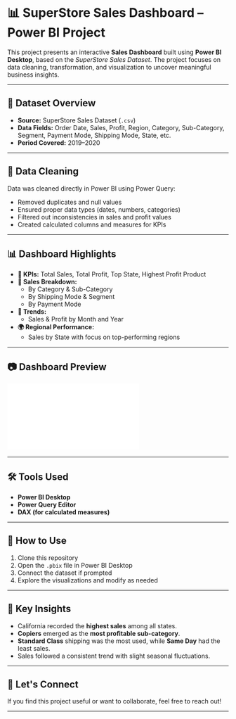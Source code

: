 # 📊 SuperStore Sales Dashboard – Power BI Project

This project presents an interactive **Sales Dashboard** built using **Power BI Desktop**, based on the *SuperStore Sales Dataset*. The project focuses on data cleaning, transformation, and visualization to uncover meaningful business insights.

---

## 📁 Dataset Overview

- **Source:** SuperStore Sales Dataset (`.csv`)
- **Data Fields:** Order Date, Sales, Profit, Region, Category, Sub-Category, Segment, Payment Mode, Shipping Mode, State, etc.
- **Period Covered:** 2019–2020

---

## 🧹 Data Cleaning

Data was cleaned directly in Power BI using Power Query:
- Removed duplicates and null values
- Ensured proper data types (dates, numbers, categories)
- Filtered out inconsistencies in sales and profit values
- Created calculated columns and measures for KPIs

---

## 📊 Dashboard Highlights

- **🔢 KPIs:** Total Sales, Total Profit, Top State, Highest Profit Product
- **📂 Sales Breakdown:**
  - By Category & Sub-Category
  - By Shipping Mode & Segment
  - By Payment Mode
- **📆 Trends:**
  - Sales & Profit by Month and Year
- **🌍 Regional Performance:**
  - Sales by State with focus on top-performing regions

---

## 📷 Dashboard Preview

![Dashboard Preview](./Superstoresales%20dashboard.pdf)

---

## 🛠 Tools Used

- **Power BI Desktop**
- **Power Query Editor**
- **DAX (for calculated measures)**

---

## 🚀 How to Use

1. Clone this repository
2. Open the `.pbix` file in Power BI Desktop
3. Connect the dataset if prompted
4. Explore the visualizations and modify as needed

---

## 📌 Key Insights

- California recorded the **highest sales** among all states.
- **Copiers** emerged as the **most profitable sub-category**.
- **Standard Class** shipping was the most used, while **Same Day** had the least sales.
- Sales followed a consistent trend with slight seasonal fluctuations.

---

## 🤝 Let's Connect

If you find this project useful or want to collaborate, feel free to reach out!

---

